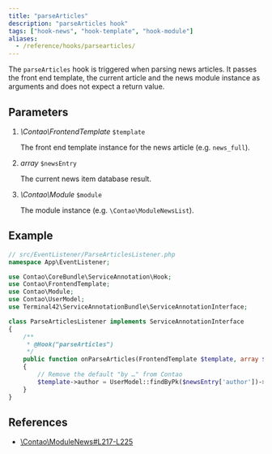 ```yaml
---
title: "parseArticles"
description: "parseArticles hook"
tags: ["hook-news", "hook-template", "hook-module"]
aliases:
  - /reference/hooks/parsearticles/
---
```



The `parseArticles` hook is triggered when parsing news articles. It passes the
front end template, the current article and the news module instance as arguments
and does not expect a return value.


## Parameters

1. *\Contao\FrontendTemplate* `$template`

    The front end template instance for the news article (e.g. `news_full`).

2. *array* `$newsEntry`

    The current news item database result.

3. *\Contao\Module* `$module`

    The module instance (e.g. `\Contao\ModuleNewsList`).


## Example

```php
// src/EventListener/ParseArticlesListener.php
namespace App\EventListener;

use Contao\CoreBundle\ServiceAnnotation\Hook;
use Contao\FrontendTemplate;
use Contao\Module;
use Contao\UserModel;
use Terminal42\ServiceAnnotationBundle\ServiceAnnotationInterface;

class ParseArticlesListener implements ServiceAnnotationInterface
{
    /**
     * @Hook("parseArticles")
     */
    public function onParseArticles(FrontendTemplate $template, array $newsEntry, Module $module): void
    {
        // Remove the default "by …" from Contao
        $template->author = UserModel::findByPk($newsEntry['author'])->name;
    }
}
```


## References

* [\Contao\ModuleNews#L217-L225](https://github.com/contao/contao/blob/4.7.6/news-bundle/src/Resources/contao/modules/ModuleNews.php#L217-L225)
